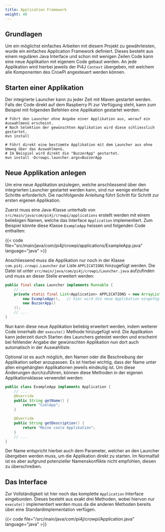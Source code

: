 ```yaml
---
title: Application Framework
weight: 40
---
```


## Grundlagen
Um ein möglichst einfaches Arbeiten mit diesem Projekt zu gewährleisten, wurde ein einfaches Application Framework definiert. Dieses 
besteht aus einem regulären Java Interface und schon mit wenigen Zeilen Code kann eine neue Applikation mit eigenem Code gebaut werden. 
An jede Applikation wird hierbei jeweils der Pi4J `Context` übergeben, mit welchem alle Komponenten des CrowPi angesteuert werden können.

## Starten einer Applikation
Der integrierte Launcher kann zu jeder Zeit mit Maven gestartet werden. Falls der Code direkt auf dem Raspberry Pi zur Verfügung steht, 
kann zum Beispiel mit folgenden Befehlen eine Applikation gestartet werden:

```shell
# Führt den Launcher ohne Angabe einer Applikation aus, worauf ein Auswahlmenü erscheint.
# Nach Selektion der gewünschten Applikation wird diese schliesslich gestartet.
mvn install

# Führt direkt eine bestimmte Applikation mit dem Launcher aus ohne Umweg über das Auswahlmenü.
# Im Beispiel wird direkt die "BuzzerApp" gestartet.
mvn install -Dcrowpi.launcher.args=BuzzerApp
```

## Neue Applikation anlegen
Um eine neue Applikation anzulegen, welche anschliessend über den integrierten Launcher gestartet werden kann, sind nur wenige einfache 
Schritte erforderlich. Die nachfolgende Anleitung führt Schritt für Schritt zur ersten eigenen Applikation.

Zuerst muss eine Java-Klasse unterhalb von `src/main/java/com/pi4j/crowpi/applications` erstellt werden mit einem beliebigen Namen,
welche das Interface `Application` implementiert. Zum Beispiel könnte diese Klasse `ExampleApp` heissen und folgenden Code enthalten:

{{< code file="src/main/java/com/pi4j/crowpi/applications/ExampleApp.java" language="java" >}}

Anschliessend muss die Applikation nur noch in der Klasse `com.pi4j.crowpi.Launcher` zur Liste `APPLICATIONS` hinzugefügt werden. Die
Datei ist unter `src/main/java/com/pi4j/crowpi/Launcher.java` aufzufinden und muss an dieser Stelle erweitert werden:

```java
public final class Launcher implements Runnable {
    // ...
    private static final List<Application> APPLICATIONS = new ArrayList<>(Arrays.asList(
        new ExampleApp(),   // hier wird die neue Applikation eingefügt
        new BuzzerApp()
    ));
    // ...
}
```

Nun kann diese neue Applikation beliebig erweitert werden, indem weiterer Code innerhalb der `execute()` Methode hinzugefügt wird. Die 
Applikation kann jederzeit durch Starten des Launchers getestet werden und erscheint bei fehlender Angabe der gewünschten Applikation 
nun dort auch automatisch in der Auswahlliste.

Optional ist es auch möglich, den Namen oder die Beschreibung der Applikation selber anzupassen. Es ist hierbei wichtig, dass der Name 
unter allen eingehängten Applikationen jeweils eindeutig ist. Um diese Änderungen durchzuführen, können diese Methoden in der eigenen 
Applikationsklasse verwendet werden:

```java
public class ExampleApp implements Application {
    // ...
    @Override
    public String getName() {
        return "CoolApp";
    }

    @Override
    public String getDescription() {
        return "Meine coole Applikation";
    }
    // ...
}
```

Der Name entspricht hierbei auch dem Parameter, welcher an den Launcher übergeben werden muss, um die Applikation direkt zu starten. Im 
Normalfall ist es aber aufgrund potenzieller Namenskonflikte nicht empfohlen, diesen zu überschreiben.

## Das Interface
Zur Vollständigkeit ist hier noch das komplette `Application` Interface eingebunden. Dieses besteht aus exakt drei Methoden, wobei 
hiervon nur `execute()` implementiert werden muss da die anderen Methoden bereits über eine Standardimplementation verfügen.

{{< code file="/src/main/java/com/pi4j/crowpi/Application.java" language="java" >}}

